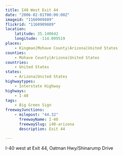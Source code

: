```yaml
---
title: I40 West Exit 44
date: "2006-02-01T00:00:00Z"
imageid: "1160909889"
flickrid: "1160909889"
location:
    latitude: 35.140642
    longitude: -114.099519
places:
    - Kingman|Mohave County|Arizona|United States
counties:
    - Mohave County|Arizona|United States
countries:
    - United States
states:
    - Arizona|United States
highwaytypes:
    - Interstate Highway
highways:
    - I-40
tags:
    - Big Green Sign
freewayJunctions:
    - milepost: "44.32"
      freewayName: I-40
      freewaySlug: i40-arizona
      description: Exit 44

---
```

I-40 west at Exit 44, Oatman Hwy/Shinarump Drive